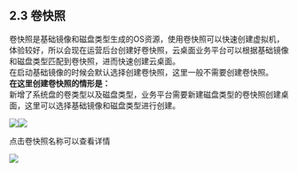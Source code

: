 ## 2.3 卷快照

卷快照是基础镜像和磁盘类型生成的OS资源，使用卷快照可以快速创建虚拟机，体验较好，所以会现在运营后台创建好卷快照，云桌面业务平台可以根据基础镜像和磁盘类型匹配到卷快照，进而快速创建云桌面。  
在启动基础镜像的时候会默认选择创建卷快照，这里一般不需要创建卷快照。  
**在这里创建卷快照的情形是：**  
新增了系统盘的卷类型以及磁盘类型，业务平台需要新建磁盘类型的卷快照创建桌面，这里可以选择基础镜像和磁盘类型进行创建。

![](/assets/os-snapshot01.png)![](/assets/snapshots-create.png)

点击卷快照名称可以查看详情

![](/assets/snapshots-detail.png)

